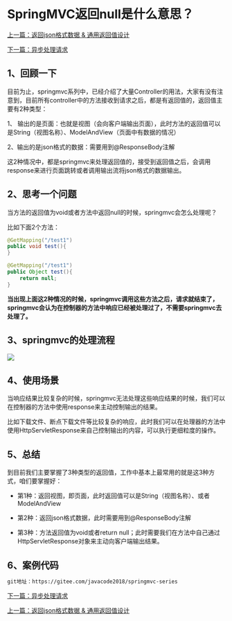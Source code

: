 

# SpringMVC返回null是什么意思？

[上一篇：返回json格式数据 & 通用返回值设计](http://www.itsoku.com/course/6/159)

[下一篇：异步处理请求](http://www.itsoku.com/course/6/147)

## 1、回顾一下

目前为止，springmvc系列中，已经介绍了大量Controller的用法，大家有没有注意到，目前所有controller中的方法接收到请求之后，都是有返回值的，返回值主要有2种类型：

1、 输出的是页面：也就是视图（会向客户端输出页面），此时方法的返回值可以是String（视图名称）、ModelAndView（页面中有数据的情况）

2、输出的是json格式的数据：需要用到@ResponseBody注解

这2种情况中，都是springmvc来处理返回值的，接受到返回值之后，会调用response来进行页面跳转或者调用输出流将json格式的数据输出。

## 2、思考一个问题

当方法的返回值为void或者方法中返回null的时候，springmvc会怎么处理呢？

比如下面2个方法：

```java
@GetMapping("/test1")
public void test(){
}

@GetMapping("/test1")
public Object test(){
    return null;
}
```

**当出现上面这2种情况的时候，springmvc调用这些方法之后，请求就结束了，springmvc会认为在控制器的方法中响应已经被处理过了，不需要springmvc去处理了。**

## 3、springmvc的处理流程

![](/Users/jiusonghuang/pic-md/20220113201801.png)

## 4、使用场景

当响应结果比较复杂的时候，springmvc无法处理这些响应结果的时候，我们可以在控制器的方法中使用response来主动控制输出的结果。

比如下载文件、断点下载文件等比较复杂的响应，此时我们可以在处理器的方法中使用HttpServletResponse来自己控制输出的内容，可以执行更细粒度的操作。

## 5、总结

到目前我们主要掌握了3种类型的返回值，工作中基本上最常用的就是这3种方式，咱们要掌握好：

*   第1种：返回视图，即页面，此时返回值可以是String（视图名称）、或者ModelAndView
    
*   第2种：返回json格式数据，此时需要用到@ResponseBody注解
    
*   第3种：方法返回值为void或者return null；此时需要我们在方法中自己通过HttpServletResponse对象来主动向客户端输出结果。

## 6、案例代码

```html
git地址：https://gitee.com/javacode2018/springmvc-series
```

[下一篇：异步处理请求](http://www.itsoku.com/course/6/147)

[上一篇：返回json格式数据 & 通用返回值设计](http://www.itsoku.com/course/6/159)
